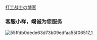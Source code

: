 
[打工战士の博客](https://www.打工战士.site )
### 客服小祥，竭诚为您服务

![55ffdb0dede63d73b09edfaa55f06517_1](https://github.com/amadeus5201/amadeus5201/assets/57700419/f4c161a7-c7a8-4072-aae6-ca229435660f)


